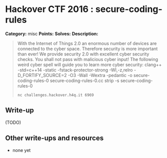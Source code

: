 # Hackover CTF 2016 : secure-coding-rules

**Category:** misc
**Points:**
**Solves:**
**Description:**

> With the Internet of Things 2.0 an enormous number of devices are connected to the cyber space. Therefore security is more important than ever! We provide security 2.0 with excellent cyber security checks. You shall not pass with malicious cyber input!  The following weird cyber spell will guide you to learn more cyber security:  clang++ -std=c++14 -static -fstack-protector-strong -Wl,-z,relro -D_FORTIFY_SOURCE=2 -O3 -Wall -Wextra -pedantic -o secure-coding-rules-0 secure-coding-rules-0.cc  strip -s secure-coding-rules-0
>
> `nc challenges.hackover.h4q.it 6969`

## Write-up

(TODO)

## Other write-ups and resources

* none yet
